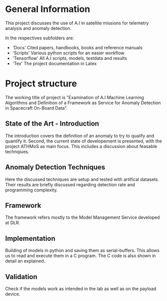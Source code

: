 # General Information

This project discusses the use of A.I in satellite missions for telemetry analysis and anomaly detection.

In the respectives subfolders are:
- 'Docs' Cited papers, handbooks, books and reference manuals
- 'Scripts' Various python scripts for an easier workflow
- 'Tensorflow' All A.I scripts, models, testdata and results
- 'Tex' The project documentation in Latex

# Project structure

The working title of project is "Examination of A.I Machine Learning Algorithms and Definition of a Framework as Service for Anomaly Detection in Spacecraft On-Board Data".

## State of the Art - Introduction

The introduction covers the definition of an anomaly to try to qualify and quantify it. Second, the current state of developement is presented, with the project ATHMoS as main focus. This includes a discussion about feasable technqiues.

## Anomaly Detection Techniques

Here the discussed techniques are setup and tested with artifical datasets. Their results are briefly discussed regarding detection rate and programming complexity.

## Framework

The framework refers mostly to the Model Management Service developed at DLR.

## Implementation

Building of models in python and saving them as serial-buffers. This allows us to read and execute them in a C program. The C code is also shown in detail an explained.

## Validation

Check if the models work as intended in the lab as well as on the payload device.
